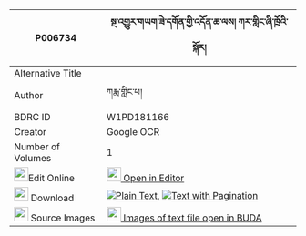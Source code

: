 |P006734|སྔ་འགྱུར་གཡག་ཟེ་དགོན་གྱི་འདོན་ཆ་ལས། ཀར་གླིང་ཞི་ཁྲོའི་སྐོར། 
| --- | --- 
|Alternative Title |
|Author| ཀརྨ་གླིང་པ།
|BDRC ID | W1PD181166
|Creator | Google OCR
|Number of Volumes| 1
|<img width="25" src="https://img.icons8.com/color/25/000000/edit-property.png">Edit Online| [<img width="25" src="https://avatars.githubusercontent.com/u/45091458?s=200&v=4"> Open in Editor](http://editor.openpecha.org/P006734)
|<img width="25" src="https://img.icons8.com/fluent/48/000000/download-2.png"/>  Download | [![](https://img.icons8.com/color/20/000000/txt.png)Plain Text](https://github.com/Openpecha/P006734/releases/download/v1/nga_gyur_yak_ze_gon_gyi_don_ch_plain_P006734.zip), [![](https://img.icons8.com/color/20/000000/txt.png)Text with Pagination](https://github.com/Openpecha/P006734/releases/download/v1/nga_gyur_yak_ze_gon_gyi_don_ch_pages_P006734.zip)
|<img width="25" src="https://img.icons8.com/plasticine/100/000000/pictures-folder.png"/>  Source Images | [<img width="25" src="https://library.bdrc.io/icons/BUDA-small.svg"> Images of text file open in BUDA](https://library.bdrc.io/show/bdr:W1PD181166)